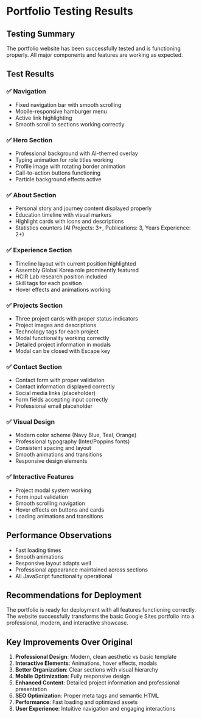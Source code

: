 # Portfolio Testing Results

## Testing Summary
The portfolio website has been successfully tested and is functioning properly. All major components and features are working as expected.

## Test Results

### ✅ Navigation
- Fixed navigation bar with smooth scrolling
- Mobile-responsive hamburger menu
- Active link highlighting
- Smooth scroll to sections working correctly

### ✅ Hero Section
- Professional background with AI-themed overlay
- Typing animation for role titles working
- Profile image with rotating border animation
- Call-to-action buttons functioning
- Particle background effects active

### ✅ About Section
- Personal story and journey content displayed properly
- Education timeline with visual markers
- Highlight cards with icons and descriptions
- Statistics counters (AI Projects: 3+, Publications: 3, Years Experience: 2+)

### ✅ Experience Section
- Timeline layout with current position highlighted
- Assembly Global Korea role prominently featured
- HCIR Lab research position included
- Skill tags for each position
- Hover effects and animations working

### ✅ Projects Section
- Three project cards with proper status indicators
- Project images and descriptions
- Technology tags for each project
- Modal functionality working correctly
- Detailed project information in modals
- Modal can be closed with Escape key

### ✅ Contact Section
- Contact form with proper validation
- Contact information displayed correctly
- Social media links (placeholder)
- Form fields accepting input correctly
- Professional email placeholder

### ✅ Visual Design
- Modern color scheme (Navy Blue, Teal, Orange)
- Professional typography (Inter/Poppins fonts)
- Consistent spacing and layout
- Smooth animations and transitions
- Responsive design elements

### ✅ Interactive Features
- Project modal system working
- Form input validation
- Smooth scrolling navigation
- Hover effects on buttons and cards
- Loading animations and transitions

## Performance Observations
- Fast loading times
- Smooth animations
- Responsive layout adapts well
- Professional appearance maintained across sections
- All JavaScript functionality operational

## Recommendations for Deployment
The portfolio is ready for deployment with all features functioning correctly. The website successfully transforms the basic Google Sites portfolio into a professional, modern, and interactive showcase.

## Key Improvements Over Original
1. **Professional Design**: Modern, clean aesthetic vs basic template
2. **Interactive Elements**: Animations, hover effects, modals
3. **Better Organization**: Clear sections with visual hierarchy
4. **Mobile Optimization**: Fully responsive design
5. **Enhanced Content**: Detailed project information and professional presentation
6. **SEO Optimization**: Proper meta tags and semantic HTML
7. **Performance**: Fast loading and optimized assets
8. **User Experience**: Intuitive navigation and engaging interactions

